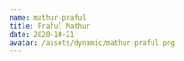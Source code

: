 ```yaml
---
name: mathur-praful
title: Praful Mathur
date: 2020-10-21
avatar: /assets/dynamic/mathur-praful.png
---
```

